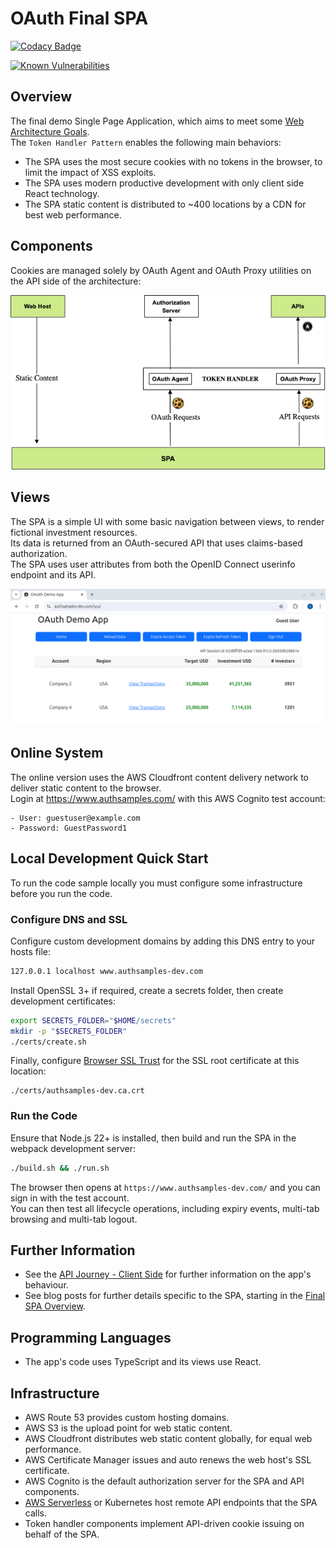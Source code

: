 # OAuth Final SPA

[![Codacy Badge](https://api.codacy.com/project/badge/Grade/b8102db7e793492ca3d13fff4573f090)](https://app.codacy.com/gh/gary-archer/oauth.websample.final?utm_source=github.com&utm_medium=referral&utm_content=gary-archer/oauth.websample.final&utm_campaign=Badge_Grade)
 
[![Known Vulnerabilities](https://snyk.io/test/github/gary-archer/oauth.websample.final/badge.svg?targetFile=spa/package.json)](https://snyk.io/test/github/gary-archer/oauth.websample.final?targetFile=spa/package.json)

## Overview

The final demo Single Page Application, which aims to meet some [Web Architecture Goals](https://github.com/gary-archer/oauth.blog/tree/master/public/posts/web-architecture-goals.mdx).\
The `Token Handler Pattern` enables the following main behaviors:

- The SPA uses the most secure cookies with no tokens in the browser, to limit the impact of XSS exploits.
- The SPA uses modern productive development with only client side React technology.
- The SPA static content is distributed to ~400 locations by a CDN for best web performance.
  
## Components

Cookies are managed solely by OAuth Agent and OAuth Proxy utilities on the API side of the architecture:

![SPA Architecture](./images/spa-architecture.png)

## Views

The SPA is a simple UI with some basic navigation between views, to render fictional investment resources.\
Its data is returned from an OAuth-secured API that uses claims-based authorization.\
The SPA uses user attributes from both the OpenID Connect userinfo endpoint and its API. 

![SPA Views](./images/spa-views.png)

## Online System

The online version uses the AWS Cloudfront content delivery network to deliver static content to the browser.\
Login at https://www.authsamples.com/ with this AWS Cognito test account:

```text
- User: guestuser@example.com
- Password: GuestPassword1
```

## Local Development Quick Start

To run the code sample locally you must configure some infrastructure before you run the code.

### Configure DNS and SSL

Configure custom development domains by adding this DNS entry to your hosts file:

```bash
127.0.0.1 localhost www.authsamples-dev.com
```

Install OpenSSL 3+ if required, create a secrets folder, then create development certificates:

```bash
export SECRETS_FOLDER="$HOME/secrets"
mkdir -p "$SECRETS_FOLDER"
./certs/create.sh
```

Finally, configure [Browser SSL Trust](https://github.com/gary-archer/oauth.blog/tree/master/public/posts/developer-ssl-setup.mdx#trust-a-root-certificate-in-browsers) for the SSL root certificate at this location:

```text
./certs/authsamples-dev.ca.crt
```

### Run the Code

Ensure that Node.js 22+ is installed, then build and run the SPA in the webpack development server:

```bash
./build.sh && ./run.sh
```

The browser then opens at `https://www.authsamples-dev.com/` and you can sign in with the test account.\
You can then test all lifecycle operations, including expiry events, multi-tab browsing and multi-tab logout.

## Further Information

* See the [API Journey - Client Side](https://github.com/gary-archer/oauth.blog/tree/master/public/posts/api-journey-client-side.mdx) for further information on the app's behaviour.
* See blog posts for further details specific to the SPA, starting in the [Final SPA Overview](https://github.com/gary-archer/oauth.blog/tree/master/public/posts/final-spa-overview.mdx).

## Programming Languages

* The app's code uses TypeScript and its views use React.

## Infrastructure

* AWS Route 53 provides custom hosting domains.
* AWS S3 is the upload point for web static content.
* AWS Cloudfront distributes web static content globally, for equal web performance.
* AWS Certificate Manager issues and auto renews the web host's SSL certificate.
* AWS Cognito is the default authorization server for the SPA and API components.
* [AWS Serverless](https://github.com/gary-archer/oauth.apisample.serverless) or Kubernetes host remote API endpoints that the SPA calls.
* Token handler components implement API-driven cookie issuing on behalf of the SPA.
